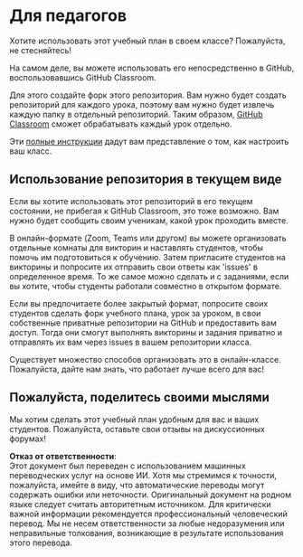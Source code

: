 # Для педагогов

Хотите использовать этот учебный план в своем классе? Пожалуйста, не стесняйтесь!

На самом деле, вы можете использовать его непосредственно в GitHub, воспользовавшись GitHub Classroom.

Для этого создайте форк этого репозитория. Вам нужно будет создать репозиторий для каждого урока, поэтому вам нужно будет извлечь каждую папку в отдельный репозиторий. Таким образом, [GitHub Classroom](https://classroom.github.com/classrooms) сможет обрабатывать каждый урок отдельно.

Эти [полные инструкции](https://github.blog/2020-03-18-set-up-your-digital-classroom-with-github-classroom/) дадут вам представление о том, как настроить ваш класс.

## Использование репозитория в текущем виде

Если вы хотите использовать этот репозиторий в его текущем состоянии, не прибегая к GitHub Classroom, это тоже возможно. Вам нужно будет сообщить своим ученикам, какой урок проходить вместе.

В онлайн-формате (Zoom, Teams или другом) вы можете организовать отдельные комнаты для викторин и наставлять студентов, чтобы помочь им подготовиться к обучению. Затем пригласите студентов на викторины и попросите их отправить свои ответы как 'issues' в определенное время. То же самое можно сделать и с заданиями, если вы хотите, чтобы студенты работали совместно в открытом формате.

Если вы предпочитаете более закрытый формат, попросите своих студентов сделать форк учебного плана, урок за уроком, в свои собственные приватные репозитории на GitHub и предоставить вам доступ. Тогда они смогут выполнять викторины и задания приватно и отправлять их вам через issues в вашем репозитории класса.

Существует множество способов организовать это в онлайн-классе. Пожалуйста, дайте нам знать, что работает лучше всего для вас!

## Пожалуйста, поделитесь своими мыслями

Мы хотим сделать этот учебный план удобным для вас и ваших студентов. Пожалуйста, оставьте свои отзывы на дискуссионных форумах!

**Отказ от ответственности**:  
Этот документ был переведен с использованием машинных переводческих услуг на основе ИИ. Хотя мы стремимся к точности, пожалуйста, имейте в виду, что автоматические переводы могут содержать ошибки или неточности. Оригинальный документ на родном языке следует считать авторитетным источником. Для критически важной информации рекомендуется профессиональный человеческий перевод. Мы не несем ответственности за любые недоразумения или неправильные толкования, возникающие в результате использования этого перевода.
